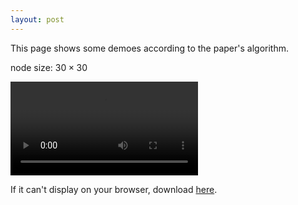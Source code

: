 ```yaml
---
layout: post
---
```


This page shows some demoes according to the paper's algorithm.



node size: $30\times 30$

<video src="/video/30x30.mov" controls="controls">
	Change to Chrome or Firefox ...?
</video>

If it can't display on your browser, download <a href="/video/30x30.mov">here</a>.
